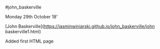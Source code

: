 #john_baskerville

Monday 29th October 18'

[John Baskerville](https://jasminwiniarski.github.io/john_baskerville/john baskerville1.html)

Added first HTML page

